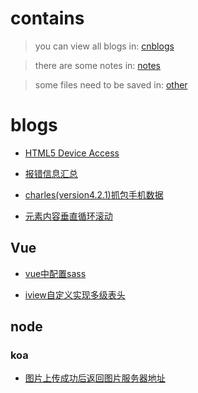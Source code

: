 # contains
> you can view all blogs in: [cnblogs](http://www.cnblogs.com/he-wei/)

> there are some notes in: [notes](https://github.com/NameHewei/blog/tree/master/notes)

> some files need to be saved in: [other](https://github.com/NameHewei/blog/tree/master/other)

# blogs 

- [HTML5 Device Access]()

- [报错信息汇总](http://www.cnblogs.com/he-wei/p/8478498.html)

- [charles(version4.2.1)抓包手机数据](http://www.cnblogs.com/he-wei/p/8482243.html)

- [元素内容垂直循环滚动](http://www.cnblogs.com/he-wei/p/8489773.html)

## Vue
- [vue中配置sass](http://www.cnblogs.com/he-wei/p/7929045.html)

- [iview自定义实现多级表头](http://www.cnblogs.com/he-wei/p/8487998.html)

## node

### koa

- [图片上传成功后返回图片服务器地址](http://www.cnblogs.com/he-wei/p/8950065.html)
